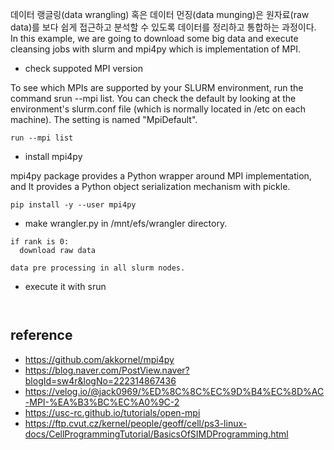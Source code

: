 데이터 랭글링(data wrangling) 혹은 데이터 먼징(data munging)은 원자료(raw data)를 보다 쉽게 접근하고 분석할 수 있도록 데이터를 정리하고 통합하는 과정이다.
In this example, we are going to download some big data and execute cleansing jobs with slurm and mpi4py which is implementation of MPI.

* check suppoted MPI version
  
To see which MPIs are supported by your SLURM environment, run the command srun --mpi list. 
You can check the default by looking at the environment's slurm.conf file (which is normally located in /etc on each machine). 
The setting is named "MpiDefault".
```
run --mpi list
```

* install mpi4py
  
mpi4py package provides a Python wrapper around MPI implementation, and It provides a Python object serialization mechanism with pickle.
```
pip install -y --user mpi4py 
``` 

* make wrangler.py in /mnt/efs/wrangler directory.
```
if rank is 0:
  download raw data

data pre processing in all slurm nodes.

```

* execute it with srun
```


```



## reference ##
* https://github.com/akkornel/mpi4py
* https://blog.naver.com/PostView.naver?blogId=sw4r&logNo=222314867436
* https://velog.io/@jack0969/%ED%8C%8C%EC%9D%B4%EC%8D%AC-MPI-%EA%B3%BC%EC%A0%9C-2
* https://usc-rc.github.io/tutorials/open-mpi
* https://ftp.cvut.cz/kernel/people/geoff/cell/ps3-linux-docs/CellProgrammingTutorial/BasicsOfSIMDProgramming.html
